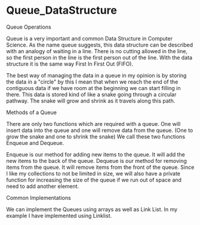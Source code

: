 # Queue_DataStructure
Queue Operations

Queue is a very important and common Data Structure in Computer Science. As the name queue suggests, this data structure can be described with an analogy of waiting in a line. There is no cutting allowed in the line, so the first person in the line is the first person out of the line. With the data structure it is the same way First In First Out (FIFO).

The best way of managing the data in a queue in my opinion is by storing the data in a "circle" by this I mean that when we reach the end of the contiguous data if we have room at the beginning we can start filling in there. This data is stored kind of like a snake going through a circular pathway. The snake will grow and shrink as it travels along this path.

Methods of a Queue

There are only two functions which are required with a queue. One will insert data into the queue and one will remove data from the queue. (One to grow the snake and one to shrink the snake) We call these two functions Enqueue and Dequeue.

Enqueue is our method for adding new items to the queue. It will add the new items to the back of the queue.
Dequeue is our method for removing items from the queue. It will remove items from the front of the queue.
Since I like my collections to not be limited in size, we will also have a private function for increasing the size of the queue if we run out of space and need to add another element.

Common Implementations

We can implement the Queues using arrays as well as Link List. In my example I have implemented using Linklist.
